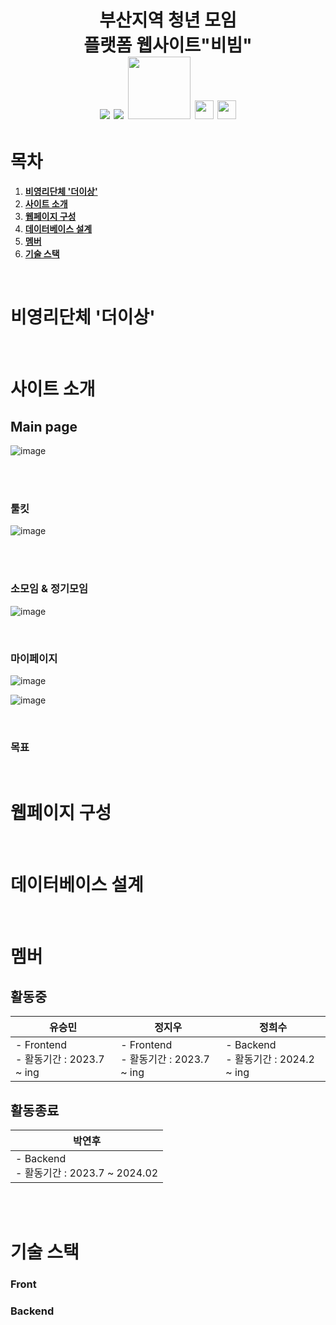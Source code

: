 <h1 align="center"> 
부산지역 청년 모임<br/>
플랫폼 웹사이트"비빔"<br/>
<img src="https://img.shields.io/badge/React-61DAFB?style=for-the-badge&logo=React&logoColor=black">
<img src="https://img.shields.io/badge/Spring Boot-6DB33F?style=for-the-badge&logo=Spring Boot&logoColor=yellow">
<img src="https://img.shields.io/badge/Python-blue?style=flat&logo=Python&logoColor=green" width="100">
<img src="https://img.shields.io/badge/Java-007396?style=flat&logo=OpenJDK&logoColor=white" height="30"/>
<img src="https://img.shields.io/badge/JavaScript-F7DF1E?style=flat-square&logo=JavaScript&logoColor=white" height="30"/><br>

</h1>

# 목차
1. [**비영리단체 '더이상'**](#1)
2. [**사이트 소개**](#2)
3. [**웹페이지 구성**](#3)
4. [**데이터베이스 설계**](#4)
5. [**멤버**](#5)
6. [**기술 스택**](#6)

<br>
<div id="1"></div>

# 비영리단체 '더이상'

<div id="2"></div>

<br>

# 사이트 소개

## Main page
![image](https://github.com/dnjfht/the-isang-site/assets/98355440/00b8075a-bb13-4534-b3c8-278effb9de5c)

<br><br>

### 툴킷
![image](https://github.com/dnjfht/the-isang-site/assets/98355440/d1d9c012-62eb-4bbb-aca7-0e0116e1140a)



<br><br>

### 소모임 & 정기모임

![image](https://github.com/dnjfht/the-isang-site/assets/98355440/e2537505-e170-49a6-9f26-92124b237418)

<br>

### 마이페이지 

![image](https://github.com/dnjfht/the-isang-site/assets/98355440/f281555a-d225-4f21-8aae-4c39f06c0ee8)
<br>

![image](https://github.com/dnjfht/the-isang-site/assets/98355440/1de9861b-52d2-4d43-8445-8c278a6d4e94)



<br>

### 목표


<br>

<div id="3"></div>

# 웹페이지 구성



<br>

<div id="4"></div>

# 데이터베이스 설계


<br>

<div id="4"></div>

<div id="5"></div>

# 멤버


## 활동중

유승민                   |정지우     | 정희수 |  
|------------------------|------------|-------------|
| - Frontend <br> - 활동기간 : 2023.7 ~ ing |- Frontend <br> - 활동기간 : 2023.7 ~ ing | - Backend <br> - 활동기간 : 2024.2 ~ ing  | 


## 활동종료

|박연후                   |    
|------------------------|
| - Backend <br> - 활동기간 : 2023.7 ~ 2024.02 |     

<br>



<br>

<div id="6"></div>

# 기술 스택

### Front


### Backend




